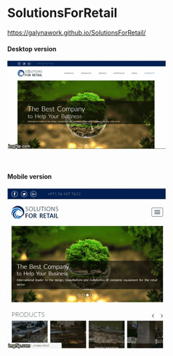 # SolutionsForRetail
https://galynawork.github.io/SolutionsForRetail/
<br/>
<h4 font-size="22px">Desktop version</h4>

<p>
   <img src="https://github.com/GalynaWork/SolutionsForRetail/blob/master/desktop.gif" width="">
</p>

<br/>


<h4 font-size="22px">Mobile version</h4>
<p >
   <img src="https://github.com/GalynaWork/SolutionsForRetail/blob/master/mobile.gif" width="">
</p>



